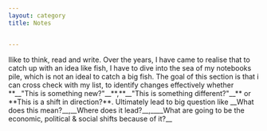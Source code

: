 ```yaml
---
layout: category
title: Notes


---
```

<p class="message">
  <span class="padded-dropcap">I</span>like to think, read and write. Over the years, I have came to realise that to catch up with an idea like fish, I have to dive into the sea of my notebooks pile, which is not an ideal to catch a big fish. The goal of this section is that i can cross check with my list, to identify changes effectively whether **__"This is something new?"__**,**__"This is something different?"__** or **This is a shift in direction?**. Ultimately lead to big question like __What does this mean?__,__Where does it lead?__,____What are going to be the economic, political & social shifts because of it?__  
</p> 
